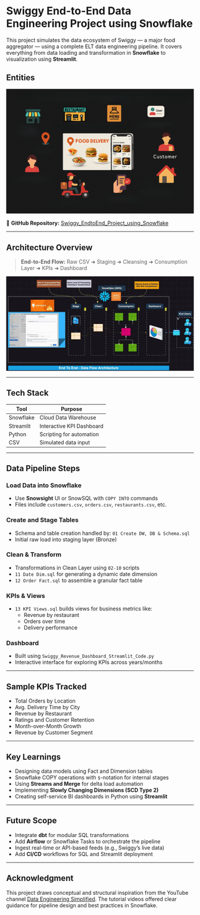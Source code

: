 
# Swiggy End-to-End Data Engineering Project using Snowflake

This project simulates the data ecosystem of Swiggy — a major food aggregator — using a complete ELT data engineering pipeline. It covers everything from data loading and transformation in **Snowflake** to visualization using **Streamlit**.

## Entities

![Entities](/Entities.png)

🔗 **GitHub Repository:** [Swiggy_EndtoEnd_Project_using_Snowflake](https://github.com/akhilaakula78/Swiggy_EndtoEnd_Project_using_Snowflake)

---

## Architecture Overview

> **End-to-End Flow:** Raw CSV ➜ Staging ➜ Cleansing ➜ Consumption Layer ➜ KPIs ➜ Dashboard

![Architecture Overview](/Data%20Flow%20Architecture.jpg)

---

## Tech Stack

| Tool        | Purpose                             |
|-------------|-------------------------------------|
| Snowflake   | Cloud Data Warehouse                |
| Streamlit   | Interactive KPI Dashboard           |
| Python      | Scripting for automation            |
| CSV         | Simulated data input                |

---

##  Data Pipeline Steps

### Load Data into Snowflake
- Use **Snowsight** UI or SnowSQL with `COPY INTO` commands
- Files include `customers.csv`, `orders.csv`, `restaurants.csv`, etc.

### Create and Stage Tables
- Schema and table creation handled by: `01 Create DW, DB & Schema.sql`
- Initial raw load into staging layer (Bronze)

### Clean & Transform
- Transformations in Clean Layer using `02-10` scripts
- `11 Date Dim.sql` for generating a dynamic date dimension
- `12 Order Fact.sql` to assemble a granular fact table

### KPIs & Views
- `13 KPI Views.sql` builds views for business metrics like:
  - Revenue by restaurant
  - Orders over time
  - Delivery performance

### Dashboard
- Built using `Swiggy_Revenue_Dashboard_Streamlit_Code.py`
- Interactive interface for exploring KPIs across years/months

---

## Sample KPIs Tracked

- Total Orders by Location
- Avg. Delivery Time by City
- Revenue by Restaurant
- Ratings and Customer Retention
- Month-over-Month Growth
- Revenue by Customer Segment

---

## Key Learnings

- Designing data models using Fact and Dimension tables
- Snowflake COPY operations with `$`-notation for internal stages
- Using **Streams and Merge** for delta load automation
- Implementing **Slowly Changing Dimensions (SCD Type 2)**
- Creating self-service BI dashboards in Python using **Streamlit**

---

## Future Scope

- Integrate **dbt** for modular SQL transformations
- Add **Airflow** or Snowflake Tasks to orchestrate the pipeline
- Ingest real-time or API-based feeds (e.g., Swiggy’s live data)
- Add **CI/CD** workflows for SQL and Streamlit deployment

---

## Acknowledgment

This project draws conceptual and structural inspiration from the YouTube channel [Data Engineering Simplified](https://www.youtube.com/@DataEngineeringSimplified). The tutorial videos offered clear guidance for pipeline design and best practices in Snowflake.
